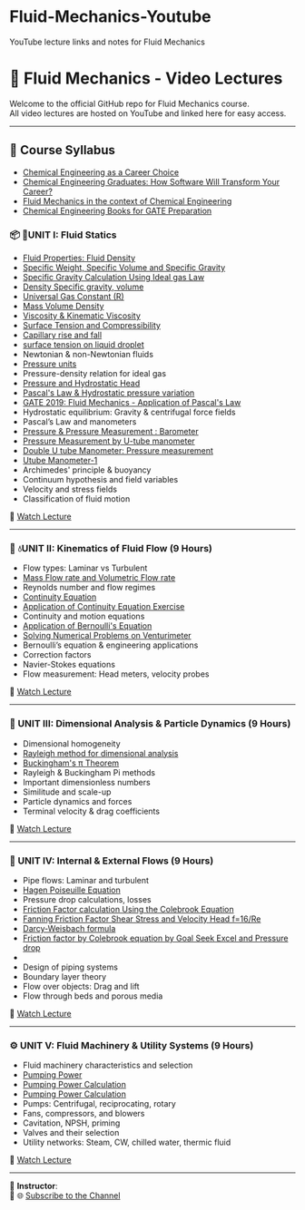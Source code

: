 # Fluid-Mechanics-Youtube
YouTube lecture links and notes for Fluid Mechanics
# 📘 Fluid Mechanics - Video Lectures

Welcome to the official GitHub repo for Fluid Mechanics course.  
All video lectures are hosted on YouTube and linked here for easy access.

---
## 📘 Course Syllabus
- [Chemical Engineering as a Career Choice](https://youtu.be/QjlDN_qnJIo)
- [Chemical Engineering Graduates: How Software Will Transform Your Career?](https://youtu.be/QjlDN_qnJIo)
- [Fluid Mechanics in the context of Chemical Engineering](https://youtu.be/P6vSM4dCEKE)
- [Chemical Engineering Books for GATE Preparation](https://youtu.be/IfC9wqBA-uE)

### 📦 🧪UNIT I: Fluid Statics
- [Fluid Properties: Fluid Density](https://youtu.be/ExUKuww8YJg)
- [Specific Weight, Specific Volume and  Specific Gravity](https://youtu.be/vDMngQ6bLm0)
- [Specific Gravity Calculation Using Ideal gas Law](https://youtu.be/dP-a7AYTV_M)
- [Density Specific gravity, volume ](https://youtube.com/shorts/Hx1ohC3dNjc)
- [Universal Gas Constant (R)](https://youtube.com/shorts/CPGdGNx_MQ0)
- [Mass Volume Density](https://youtube.com/shorts/KDVL41Ezjo8)
- [Viscosity & Kinematic Viscosity](https://youtube.com/shorts/ZUzv4Prdvow)
- [Surface Tension and Compressibility](https://youtube.com/shorts/bRd-NxuhFOM)
- [Capillary rise and fall](https://youtube.com/shorts/dCSSwj9vQvI)
- [surface tension on liquid droplet](https://youtube.com/shorts/2-J2nksMGMk)
- Newtonian & non-Newtonian fluids
- [Pressure units](https://youtube.com/shorts/Gl6jF6qVjJI)
- Pressure-density relation for ideal gas
- [Pressure and Hydrostatic Head](https://youtube.com/shorts/ue5FoZ0nODw)
- [Pascal's Law & Hydrostatic pressure  variation](https://youtube.com/shorts/39hGvQ5fXGs)
- [GATE 2019: Fluid Mechanics - Application of Pascal's Law](https://youtu.be/xcVUZfzZXH8)
- Hydrostatic equilibrium: Gravity & centrifugal force fields
- Pascal’s Law and manometers
- [Pressure & Pressure Measurement : Barometer](https://youtu.be/odorGgVxM_Y)
- [Pressure Measurement by U-tube manometer](https://youtu.be/5ba06VFGaFs)
- [Double U tube Manometer: Pressure measurement](https://youtu.be/ESrNSMZC89Y)
- [Utube Manometer-1](https://youtube.com/shorts/8KpJiu-uWj8)
- Archimedes' principle & buoyancy
- Continuum hypothesis and field variables
- Velocity and stress fields
- Classification of fluid motion

🎥 [Watch Lecture](https://www.youtube.com/your-link-here)

---

### 🔁 💧UNIT II: Kinematics of Fluid Flow (9 Hours)

- Flow types: Laminar vs Turbulent
- [Mass Flow rate and Volumetric Flow rate](https://youtube.com/shorts/J6x3LVGGKnk)
- Reynolds number and flow regimes
- [Continuity Equation](https://youtube.com/shorts/Z0Hn7aTJgug)
- [Application of Continuity Equation Exercise](https://youtu.be/IRlv2m72Eb4)
- Continuity and motion equations
- [Application of Bernoulli's Equation](https://youtu.be/SMXIweef_LM)
- [Solving Numerical Problems on Venturimeter](https://youtu.be/jgTTWbRYyzE)
- Bernoulli’s equation & engineering applications
- Correction factors
- Navier-Stokes equations
- Flow measurement: Head meters, velocity probes

🎥 [Watch Lecture](https://www.youtube.com/your-link-here)

---

### 📏 UNIT III: Dimensional Analysis & Particle Dynamics (9 Hours)

- Dimensional homogeneity
- [Rayleigh method for dimensional analysis](https://youtu.be/3S8S0NRIvI4)
- [Buckingham's π Theorem](https://youtu.be/DYGkRvyYzwg)
- Rayleigh & Buckingham Pi methods
- Important dimensionless numbers
- Similitude and scale-up
- Particle dynamics and forces
- Terminal velocity & drag coefficients

🎥 [Watch Lecture](https://www.youtube.com/your-link-here)

---

### 🚰 UNIT IV: Internal & External Flows (9 Hours)

- Pipe flows: Laminar and turbulent
- [Hagen Poiseuille Equation](https://youtu.be/k0GQkIQJWqY)
- Pressure drop calculations, losses
- [Friction Factor calculation  Using the Colebrook Equation](https://youtu.be/0frU3uPo6jU)
- [Fanning Friction Factor Shear Stress and Velocity Head f=16/Re](https://youtu.be/FSKMytXlpAw)
- [Darcy-Weisbach formula](https://youtube.com/shorts/Z0Hn7aTJgug)
- [Friction factor by Colebrook equation by Goal Seek Excel  and Pressure drop](https://youtu.be/P6vSM4dCEKE)
- []()
- Design of piping systems
- Boundary layer theory
- Flow over objects: Drag and lift
- Flow through beds and porous media

🎥 [Watch Lecture](https://www.youtube.com/your-link-here)

---

### ⚙️ UNIT V: Fluid Machinery & Utility Systems (9 Hours)

- Fluid machinery characteristics and selection
- [Pumping Power](https://youtube.com/shorts/dl2PVBtihOU)
- [Pumping Power Calculation](https://youtube.com/shorts/dl2PVBtihOU)
- [Pumping Power  Calculation](https://youtu.be/_NL9xdt5jYE)
- Pumps: Centrifugal, reciprocating, rotary
- Fans, compressors, and blowers
- Cavitation, NPSH, priming
- Valves and their selection
- Utility networks: Steam, CW, chilled water, thermic fluid

🎥 [Watch Lecture](https://www.youtube.com/your-link-here)



---

📌 **Instructor**:  
📧 
🌐 [Subscribe to the Channel](https://www.youtube.com/@chemicalengineeringA)
